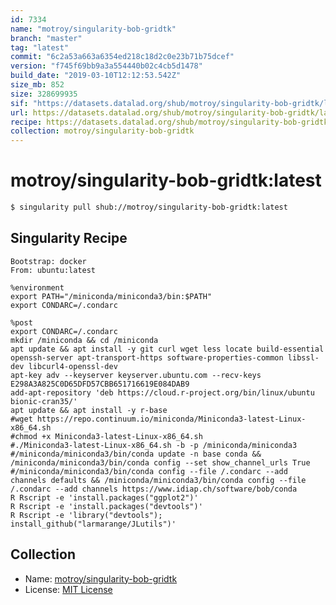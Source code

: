 ```yaml
---
id: 7334
name: "motroy/singularity-bob-gridtk"
branch: "master"
tag: "latest"
commit: "6c2a53a663a6354ed218c18d2c0e23b71b75dcef"
version: "f745f69bb9a3a554440b02c4cb5d1478"
build_date: "2019-03-10T12:12:53.542Z"
size_mb: 852
size: 328699935
sif: "https://datasets.datalad.org/shub/motroy/singularity-bob-gridtk/latest/2019-03-10-6c2a53a6-f745f69b/f745f69bb9a3a554440b02c4cb5d1478.simg"
url: https://datasets.datalad.org/shub/motroy/singularity-bob-gridtk/latest/2019-03-10-6c2a53a6-f745f69b/
recipe: https://datasets.datalad.org/shub/motroy/singularity-bob-gridtk/latest/2019-03-10-6c2a53a6-f745f69b/Singularity
collection: motroy/singularity-bob-gridtk
---
```


# motroy/singularity-bob-gridtk:latest

```bash
$ singularity pull shub://motroy/singularity-bob-gridtk:latest
```

## Singularity Recipe

```singularity
Bootstrap: docker
From: ubuntu:latest

%environment
export PATH="/miniconda/miniconda3/bin:$PATH"
export CONDARC=/.condarc

%post
export CONDARC=/.condarc
mkdir /miniconda && cd /miniconda
apt update && apt install -y git curl wget less locate build-essential openssh-server apt-transport-https software-properties-common libssl-dev libcurl4-openssl-dev
apt-key adv --keyserver keyserver.ubuntu.com --recv-keys E298A3A825C0D65DFD57CBB651716619E084DAB9
add-apt-repository 'deb https://cloud.r-project.org/bin/linux/ubuntu bionic-cran35/'
apt update && apt install -y r-base
#wget https://repo.continuum.io/miniconda/Miniconda3-latest-Linux-x86_64.sh
#chmod +x Miniconda3-latest-Linux-x86_64.sh
#./Miniconda3-latest-Linux-x86_64.sh -b -p /miniconda/miniconda3
#/miniconda/miniconda3/bin/conda update -n base conda && /miniconda/miniconda3/bin/conda config --set show_channel_urls True
#/miniconda/miniconda3/bin/conda config --file /.condarc --add channels defaults && /miniconda/miniconda3/bin/conda config --file /.condarc --add channels https://www.idiap.ch/software/bob/conda
R Rscript -e 'install.packages("ggplot2")'
R Rscript -e 'install.packages("devtools")'
R Rscript -e 'library("devtools"); install_github("larmarange/JLutils")'
```

## Collection

 - Name: [motroy/singularity-bob-gridtk](https://github.com/motroy/singularity-bob-gridtk)
 - License: [MIT License](https://api.github.com/licenses/mit)

